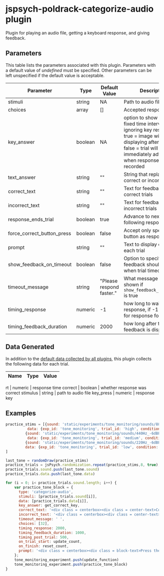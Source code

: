 # jspsych-poldrack-categorize-audio plugin

Plugin for playing an audio file, getting a keyboard response, and giving feedback.

## Parameters

This table lists the parameters associated with this plugin. Parameters with a default value of *undefined* must be specified. Other parameters can be left unspecified if the default value is acceptable.

Parameter | Type | Default Value | Description
----------|------|---------------|------------
stimuli | string | NA | Path to audio file
choices | array | [] | Accepted responses
key_answer | boolean | NA | option to show image for fixed time interval, ignoring key responses, true = image will keep displaying after response, false = trial will immediately advance when response is recorded
text_answer | string | "" | String that replaces correct or incorrect text
correct_text | string | "" | Text for feedback on correct trials
incorrect_text | string | "" | Text for feedback on incorrect trials
response_ends_trial | boolean | true | Advance to next trial following response
force_correct_button_press | boolean | false | Accept only specified button as response
prompt | string | "" | Text to display on top at each trial
show_feedback_on_timeout | boolean | false | Option to specify whether feedback should be given when trial timeouts
timeout_message | string | "Please respond faster." | What message would be shown if `show_feedback_on_timeout` is true
timing_response | numeric | -1 | how long to wait for response, if -1 then wait for response forever
timing_feedback_duration | numeric | 2000 | how long after trial feedback is displayed


## Data Generated

In addition to the [default data collected by all plugins](http://docs.jspsych.org/plugins/overview/#datacollectedbyplugins), this plugin collects the following data for each trial.


Name | Type | Value
-----|------|------

rt | numeric | response time
correct | boolean | whether response was correct
stimulus | string | path to audio file
key_press | numeric | response key

## Examples

```javascript
practice_stims = [{sound: 'static/experiments/tone_monitoring/sounds/880Hz_-6dBFS_.5s.mp3',
		  data: {exp_id: 'tone_monitoring', trial_id: 'high', condition: 'practice'}},
		 {sound: 'static/experiments/tone_monitoring/sounds/440Hz_-6dBFS_.5s.mp3',
		  data: {exp_id: 'tone_monitoring', trial_id: 'medium', condition: 'practice'}},
		 {sound: 'static/experiments/tone_monitoring/sounds/220Hz_-6dBFS_.5s.mp3',
		 data: {exp_id: 'tone_monitoring', trial_id: 'low', condition: 'practice'}}
]

last_tone = randomDraw(practice_stims)
practice_trials = jsPsych.randomization.repeat(practice_stims,8, true);
practice_trials.sound.push(last_tone.sound)
practice_trials.data.push(last_tone.data)

for (i = 0; i< practice_trials.sound.length; i++) {	
	var practice_tone_block = {
	  type: 'categorize-audio',
	  stimuli: [practice_trials.sound[i]],
	  data: [practice_trials.data[i]],
	  key_answer: get_correct_key,
	  correct_text: '<div class = centerbox><div class = center-text>Correct</div></div>',
	  incorrect_text: '<div class = centerbox><div class = center-text>Incorrect</div></div>',
	  timeout_message: ' ',
	  choices: [32],
	  timing_response: 2000,
	  timing_feedback_duration: 1000,
	  timing_post_trial: 500,
	  on_trial_start: update_count,
	  on_finish: reset_count,
	  prompt: '<div class = centerbox><div class = block-text>Press the spacebar when any tone repeats four times. After you press the spacebar (for any reason), reset your count for that tone.</div></div>'
	};
	tone_monitoring_experiment.push(update_function)
	tone_monitoring_experiment.push(practice_tone_block)
}
```